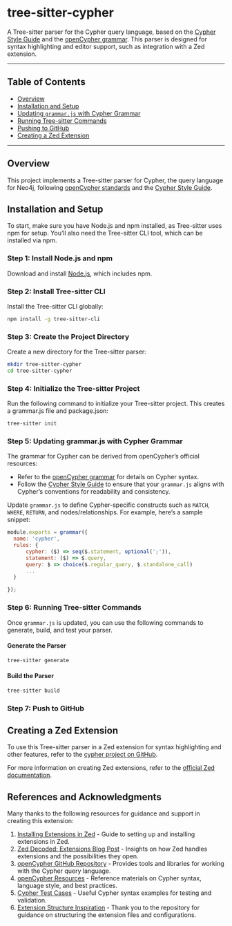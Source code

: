 # tree-sitter-cypher

A Tree-sitter parser for the Cypher query language, based on the [Cypher Style Guide](https://opencypher.org/resources) and the [openCypher grammar](https://github.com/opencypher/openCypher/tree/master/tools/grammar). This parser is designed for syntax highlighting and editor support, such as integration with a Zed extension.

---

## Table of Contents
- [Overview](#overview)
- [Installation and Setup](#installation-and-setup)
- [Updating `grammar.js` with Cypher Grammar](#updating-grammarjs-with-cypher-grammar)
- [Running Tree-sitter Commands](#running-tree-sitter-commands)
- [Pushing to GitHub](#pushing-to-github)
- [Creating a Zed Extension](#creating-a-zed-extension)

---

## Overview

This project implements a Tree-sitter parser for Cypher, the query language for Neo4j, following [openCypher standards](https://github.com/opencypher/openCypher) and the [Cypher Style Guide](https://opencypher.org/resources).

## Installation and Setup

To start, make sure you have Node.js and npm installed, as Tree-sitter uses npm for setup. You’ll also need the Tree-sitter CLI tool, which can be installed via npm.

### Step 1: Install Node.js and npm

Download and install [Node.js](https://nodejs.org/), which includes npm.

### Step 2: Install Tree-sitter CLI

Install the Tree-sitter CLI globally:
```bash
npm install -g tree-sitter-cli
```


### Step 3: Create the Project Directory

Create a new directory for the Tree-sitter parser:

```bash
mkdir tree-sitter-cypher
cd tree-sitter-cypher
```

### Step 4: Initialize the Tree-sitter Project

Run the following command to initialize your Tree-sitter project. This creates a grammar.js file and package.json:

```bash
tree-sitter init
```

### Step 5: Updating grammar.js with Cypher Grammar

The grammar for Cypher can be derived from openCypher’s official resources:

- Refer to the [openCypher grammar](https://github.com/opencypher/openCypher/tree/master/tools/grammar) for details on Cypher syntax.
- Follow the [Cypher Style Guide](https://opencypher.org/resources) to ensure that your `grammar.js` aligns with Cypher’s conventions for readability and consistency.

Update `grammar.js` to define Cypher-specific constructs such as `MATCH`, `WHERE`, `RETURN`, and nodes/relationships. For example, here’s a sample snippet:

```javascript
module.exports = grammar({
  name: 'cypher',
  rules: {
      cypher: ($) => seq($.statement, optional(';')),
      statement: ($) => $.query,
      query: $ => choice($.regular_query, $.standalone_call)
      ...
  }  

});
```

### Step 6: Running Tree-sitter Commands

Once `grammar.js` is updated, you can use the following commands to generate, build, and test your parser.

#### Generate the Parser

```bash
tree-sitter generate
```

#### Build the Parser

```bash
tree-sitter build
```

### Step 7: Push to GitHub



## Creating a Zed Extension

To use this Tree-sitter parser in a Zed extension for syntax highlighting and other features, refer to the [cypher project on GitHub](https://github.com/pupli/cypher).

For more information on creating Zed extensions, refer to the [official Zed documentation](https://zed.dev/docs/extensions).


## References and Acknowledgments

Many thanks to the following resources for guidance and support in creating this extension:

1. [Installing Extensions in Zed](https://zed.dev/docs/extensions/installing-extensions) - Guide to setting up and installing extensions in Zed.
2. [Zed Decoded: Extensions Blog Post](https://zed.dev/blog/zed-decoded-extensions) - Insights on how Zed handles extensions and the possibilities they open.
3. [openCypher GitHub Repository](https://github.com/opencypher) - Provides tools and libraries for working with the Cypher query language.
4. [openCypher Resources](https://opencypher.org/resources/) - Reference materials on Cypher syntax, language style, and best practices.
5. [Cypher Test Cases](https://github.com/opencypher/openCypher/blob/master/tools/grammar/src/test/resources/cypher.txt) - Useful Cypher syntax examples for testing and validation.
6. [Extension Structure Inspiration](https://github.com/taekwombo) - Thank you to the repository for guidance on structuring the extension files and configurations.


















